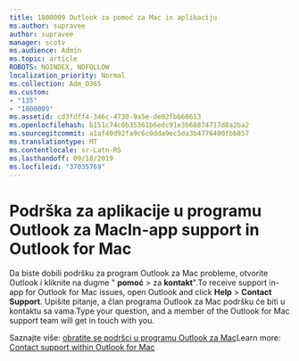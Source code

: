 ```yaml
---
title: 1800009 Outlook za pomoć za Mac in aplikaciju
ms.author: supravee
author: supravee
manager: scotv
ms.audience: Admin
ms.topic: article
ROBOTS: NOINDEX, NOFOLLOW
localization_priority: Normal
ms.collection: Adm_O365
ms.custom:
- "135"
- "1800009"
ms.assetid: cd3fdff4-346c-4730-9a5e-de02fbb60613
ms.openlocfilehash: b151c74c0b35361b6edc91e3b68874717d8a2ba2
ms.sourcegitcommit: a1af40d92fa9c6c0dda9ec5da3b4776400fbb857
ms.translationtype: MT
ms.contentlocale: sr-Latn-RS
ms.lasthandoff: 09/18/2019
ms.locfileid: "37035769"
---
```

# <a name="in-app-support-in-outlook-for-mac"></a><span data-ttu-id="61355-102">Podrška za aplikacije u programu Outlook za Mac</span><span class="sxs-lookup"><span data-stu-id="61355-102">In-app support in Outlook for Mac</span></span>

<span data-ttu-id="61355-103">Da biste dobili podršku za program Outlook za Mac probleme, otvorite Outlook i kliknite na dugme " **pomoć** \> za **kontakt**".</span><span class="sxs-lookup"><span data-stu-id="61355-103">To receive support in-app for Outlook for Mac issues, open Outlook and click **Help** \> **Contact Support**.</span></span> <span data-ttu-id="61355-104">Upišite pitanje, a član programa Outlook za Mac podršku će biti u kontaktu sa vama.</span><span class="sxs-lookup"><span data-stu-id="61355-104">Type your question, and a member of the Outlook for Mac support team will get in touch with you.</span></span> 

<span data-ttu-id="61355-105">Saznajte više: [obratite se podršci u programu Outlook za Mac](https://support.office.com//article/d0410177-8e65-4487-93f7-206a3a3d71a8)</span><span class="sxs-lookup"><span data-stu-id="61355-105">Learn more: [Contact support within Outlook for Mac](https://support.office.com//article/d0410177-8e65-4487-93f7-206a3a3d71a8)</span></span>